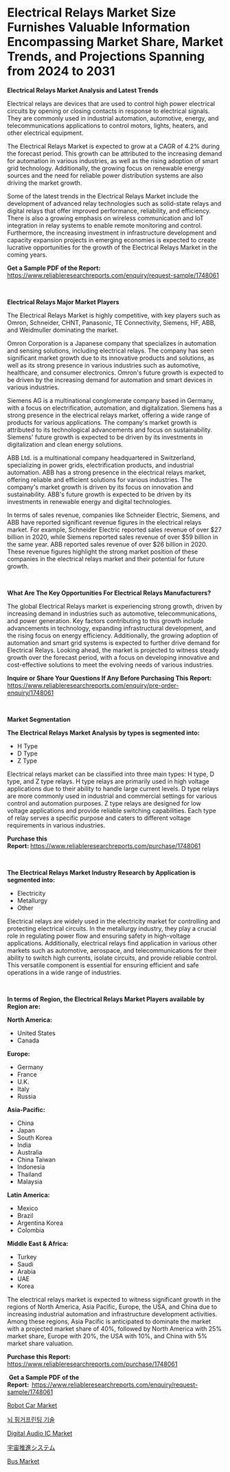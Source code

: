 <p><h1>Electrical Relays Market Size Furnishes Valuable Information Encompassing Market Share, Market Trends, and Projections Spanning from 2024 to 2031</h1></p><p><strong>Electrical Relays Market Analysis and Latest Trends</strong></p>
<p><p>Electrical relays are devices that are used to control high power electrical circuits by opening or closing contacts in response to electrical signals. They are commonly used in industrial automation, automotive, energy, and telecommunications applications to control motors, lights, heaters, and other electrical equipment.</p><p>The Electrical Relays Market is expected to grow at a CAGR of 4.2% during the forecast period. This growth can be attributed to the increasing demand for automation in various industries, as well as the rising adoption of smart grid technology. Additionally, the growing focus on renewable energy sources and the need for reliable power distribution systems are also driving the market growth.</p><p>Some of the latest trends in the Electrical Relays Market include the development of advanced relay technologies such as solid-state relays and digital relays that offer improved performance, reliability, and efficiency. There is also a growing emphasis on wireless communication and IoT integration in relay systems to enable remote monitoring and control. Furthermore, the increasing investment in infrastructure development and capacity expansion projects in emerging economies is expected to create lucrative opportunities for the growth of the Electrical Relays Market in the coming years.</p></p>
<p><strong>Get a Sample PDF of the Report:&nbsp;</strong> <a href="https://www.reliableresearchreports.com/enquiry/request-sample/1748061">https://www.reliableresearchreports.com/enquiry/request-sample/1748061</a></p>
<p>&nbsp;</p>
<p><strong>Electrical Relays Major Market Players</strong></p>
<p><p>The Electrical Relays Market is highly competitive, with key players such as Omron, Schneider, CHNT, Panasonic, TE Connectivity, Siemens, HF, ABB, and Weidmuller dominating the market. </p><p>Omron Corporation is a Japanese company that specializes in automation and sensing solutions, including electrical relays. The company has seen significant market growth due to its innovative products and solutions, as well as its strong presence in various industries such as automotive, healthcare, and consumer electronics. Omron's future growth is expected to be driven by the increasing demand for automation and smart devices in various industries.</p><p>Siemens AG is a multinational conglomerate company based in Germany, with a focus on electrification, automation, and digitalization. Siemens has a strong presence in the electrical relays market, offering a wide range of products for various applications. The company's market growth is attributed to its technological advancements and focus on sustainability. Siemens' future growth is expected to be driven by its investments in digitalization and clean energy solutions.</p><p>ABB Ltd. is a multinational company headquartered in Switzerland, specializing in power grids, electrification products, and industrial automation. ABB has a strong presence in the electrical relays market, offering reliable and efficient solutions for various industries. The company's market growth is driven by its focus on innovation and sustainability. ABB's future growth is expected to be driven by its investments in renewable energy and digital technologies.</p><p>In terms of sales revenue, companies like Schneider Electric, Siemens, and ABB have reported significant revenue figures in the electrical relays market. For example, Schneider Electric reported sales revenue of over $27 billion in 2020, while Siemens reported sales revenue of over $59 billion in the same year. ABB reported sales revenue of over $26 billion in 2020. These revenue figures highlight the strong market position of these companies in the electrical relays market and their potential for future growth.</p></p>
<p>&nbsp;</p>
<p><strong>What Are The Key Opportunities For Electrical Relays Manufacturers?</strong></p>
<p><p>The global Electrical Relays market is experiencing strong growth, driven by increasing demand in industries such as automotive, telecommunications, and power generation. Key factors contributing to this growth include advancements in technology, expanding infrastructural development, and the rising focus on energy efficiency. Additionally, the growing adoption of automation and smart grid systems is expected to further drive demand for Electrical Relays. Looking ahead, the market is projected to witness steady growth over the forecast period, with a focus on developing innovative and cost-effective solutions to meet the evolving needs of various industries.</p></p>
<p><strong>Inquire or Share Your Questions If Any Before Purchasing This Report:</strong> <a href="https://www.reliableresearchreports.com/enquiry/pre-order-enquiry/1748061">https://www.reliableresearchreports.com/enquiry/pre-order-enquiry/1748061</a></p>
<p>&nbsp;</p>
<p><strong>Market Segmentation</strong></p>
<p><strong>The Electrical Relays Market Analysis by types is segmented into:</strong></p>
<p><ul><li>H Type</li><li>D Type</li><li>Z Type</li></ul></p>
<p><p>Electrical relays market can be classified into three main types: H type, D type, and Z type relays. H type relays are primarily used in high voltage applications due to their ability to handle large current levels. D type relays are more commonly used in industrial and commercial settings for various control and automation purposes. Z type relays are designed for low voltage applications and provide reliable switching capabilities. Each type of relay serves a specific purpose and caters to different voltage requirements in various industries.</p></p>
<p><strong>Purchase this Report:&nbsp;</strong><a href="https://www.reliableresearchreports.com/purchase/1748061">https://www.reliableresearchreports.com/purchase/1748061</a></p>
<p>&nbsp;</p>
<p><strong>The Electrical Relays Market Industry Research by Application is segmented into:</strong></p>
<p><ul><li>Electricity</li><li>Metallurgy</li><li>Other</li></ul></p>
<p><p>Electrical relays are widely used in the electricity market for controlling and protecting electrical circuits. In the metallurgy industry, they play a crucial role in regulating power flow and ensuring safety in high-voltage applications. Additionally, electrical relays find application in various other markets such as automotive, aerospace, and telecommunications for their ability to switch high currents, isolate circuits, and provide reliable control. This versatile component is essential for ensuring efficient and safe operations in a wide range of industries.</p></p>
<p>&nbsp;</p>
<p><strong>In terms of Region, the Electrical Relays Market Players available by Region are:</strong></p>
<p>
    <p> <strong> North America: </strong>
        <ul>
            <li>United States</li>
            <li>Canada</li>
        </ul>
        </p> 
    <p> <strong> Europe: </strong>
        <ul>
            <li>Germany</li>
            <li>France</li>
            <li>U.K.</li>
            <li>Italy</li>
            <li>Russia</li>
        </ul>
        </p> 
    <p> <strong> Asia-Pacific: </strong>
        <ul>
            <li>China</li>
            <li>Japan</li>
            <li>South Korea</li>
            <li>India</li>
            <li>Australia</li>
            <li>China Taiwan</li>
            <li>Indonesia</li>
            <li>Thailand</li>
            <li>Malaysia</li>
        </ul>
        </p> 
    <p> <strong> Latin America: </strong>
        <ul>
            <li>Mexico</li>
            <li>Brazil</li>
            <li>Argentina Korea</li>
            <li>Colombia</li>
        </ul>
        </p> 
    <p> <strong> Middle East & Africa: </strong>
        <ul>
            <li>Turkey</li>
            <li>Saudi</li>
            <li>Arabia</li>
            <li>UAE</li>
            <li>Korea</li>
        </ul>
    </p>
    </p>
<p><p>The electrical relays market is expected to witness significant growth in the regions of North America, Asia Pacific, Europe, the USA, and China due to increasing industrial automation and infrastructure development activities. Among these regions, Asia Pacific is anticipated to dominate the market with a projected market share of 40%, followed by North America with 25% market share, Europe with 20%, the USA with 10%, and China with 5% market share valuation.</p></p>
<p><strong>Purchase this Report: </strong><a href="https://www.reliableresearchreports.com/purchase/1748061">https://www.reliableresearchreports.com/purchase/1748061</a></p>
<p>&nbsp;<strong>Get a Sample PDF of the Report:&nbsp;&nbsp;</strong><a href="https://www.reliableresearchreports.com/enquiry/request-sample/1748061">https://www.reliableresearchreports.com/enquiry/request-sample/1748061</a></p>
<p><strong></strong></p>
<p><p><a href="https://issuu.com/reportprime-2/docs/robot-car-market-size-2030.pptx">Robot Car Market</a></p><p><a href="https://github.com/ZacharyScthmitt4465/Market-Research-Report-List-1/blob/main/18427889762.md">뇌 핑거프린팅 기술</a></p><p><a href="https://github.com/YashRP12/Market-Research-Report-List-3/blob/main/digital-audio-ic-market.md">Digital Audio IC Market</a></p><p><a href="https://github.com/ycmtqqhvk3273/Market-Research-Report-List-1/blob/main/782286310586.md">宇宙推進システム</a></p><p><a href="https://issuu.com/reportprime-2/docs/bus-market-size-2030.pptx">Bus Market</a></p></p>